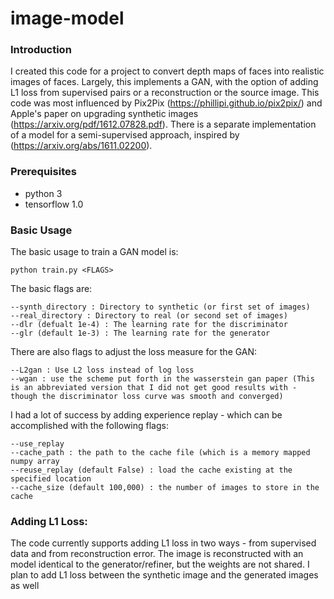 # image-model

### Introduction

I created this code for a project to convert depth maps of faces into realistic images of faces.  Largely, this implements
a GAN, with the option of adding L1 loss from supervised pairs or a reconstruction or the source image.  This code was most influenced by Pix2Pix (https://phillipi.github.io/pix2pix/) and Apple's paper on upgrading synthetic images (https://arxiv.org/pdf/1612.07828.pdf).  There is a separate implementation of a model for a semi-supervised approach, inspired by (https://arxiv.org/abs/1611.02200).

### Prerequisites
- python 3
- tensorflow 1.0

### Basic Usage

The basic usage to train a GAN model is:
```
python train.py <FLAGS>
```
The basic flags are:
```
--synth_directory : Directory to synthetic (or first set of images)
--real_directory : Directory to real (or second set of images)
--dlr (defualt 1e-4) : The learning rate for the discriminator
--glr (default 1e-3) : The learning rate for the generator
```
There are also flags to adjust the loss measure for the GAN:
```
--L2gan : Use L2 loss instead of log loss
--wgan : use the scheme put forth in the wasserstein gan paper (This is an abbreviated version that I did not get good results with - though the discriminator loss curve was smooth and converged)
```
I had a lot of success by adding experience replay - which can be accomplished with the following flags:
```
--use_replay
--cache_path : the path to the cache file (which is a memory mapped numpy array
--reuse_replay (default False) : load the cache existing at the specified location
--cache_size (default 100,000) : the number of images to store in the cache
```
### Adding L1 Loss:

The code currently supports adding L1 loss in two ways - from supervised data and from reconstruction error.  The image is reconstructed with an model identical to the generator/refiner, but the weights are not shared.  I plan to add L1 loss between the synthetic image and the generated images as well

